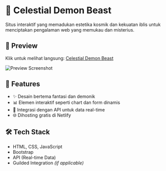 # 🌌 Celestial Demon Beast

Situs interaktif yang memadukan estetika kosmik dan kekuatan iblis untuk menciptakan pengalaman web yang memukau dan misterius.

## 🔮 Preview

Klik untuk melihat langsung: [Celestial Demon Beast](https://celestialdemonbeast.netlify.app)

<img src="https://celestialdemonbeast.netlify.app/preview-image.png" alt="Preview Screenshot" style="max-width: 100%;">

## 🚀 Features

- ✨ Desain bertema fantasi dan demonik
- 📊 Elemen interaktif seperti chart dan form dinamis
- 🔗 Integrasi dengan API untuk data real-time
- 🌐 Dihosting gratis di Netlify

## 🛠️ Tech Stack

- HTML, CSS, JavaScript
- Bootstrap
- API (Real-time Data)
- Guilded Integration *(if applicable)*

